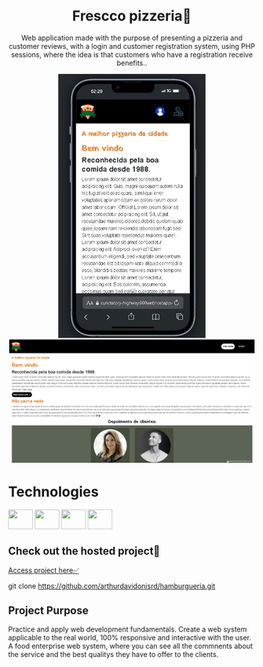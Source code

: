 <h1 align="center">Frescco pizzeria🍕
</h1>
<p align="center" font="bold">Web application made with the purpose of presenting a pizzeria and customer reviews, with a login and customer registration system, using PHP sessions, where the idea is that customers who have a registration receive benefits..
</p>




<p align="center" display="flex">
    <img src="./imagens/cell.jpeg" width="300px">
    <img src="./imagens/pc1.jpeg" width="500px">
</p>





# Technologies
<div dislplay="flex">
<img width="50px" height="40px" src="https://cdn.jsdelivr.net/gh/devicons/devicon@latest/icons/php/php-original.svg" />
<img width="50px" height="40px" src="https://cdn.jsdelivr.net/gh/devicons/devicon@latest/icons/css3/css3-original.svg" />
<img width="50px" height="40px" src="https://cdn.jsdelivr.net/gh/devicons/devicon@latest/icons/html5/html5-original.svg" />
<img width="50px" height="40px" src="https://cdn.jsdelivr.net/gh/devicons/devicon@latest/icons/bootstrap/bootstrap-original.svg" />

<h2>Check out the hosted project📲 </h2>
<a href="https://cunctatory-highway.000webhostapp.com/" target="_blank">Access project here✅</a>


git clone https://github.com/arthurdavidonisrd/hamburgueria.git
<br>


<h2>Project Purpose</h2>
<p>Practice and apply web development fundamentals. Create a web system applicable to the real world, 100% responsive and interactive with the user. A food enterprise web system, where you can see all the commnents about the service and the best qualitys they have to offer to the clients.</p>



